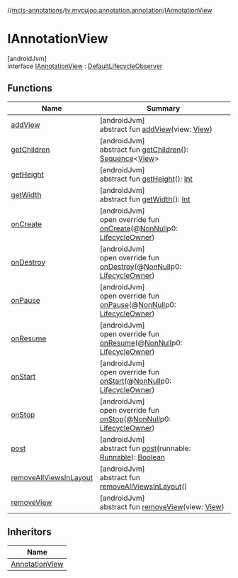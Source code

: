 //[mcls-annotations](../../../index.md)/[tv.mycujoo.annotation.annotation](../index.md)/[IAnnotationView](index.md)

# IAnnotationView

[androidJvm]\
interface [IAnnotationView](index.md) : [DefaultLifecycleObserver](https://developer.android.com/reference/kotlin/androidx/lifecycle/DefaultLifecycleObserver.html)

## Functions

| Name | Summary |
|---|---|
| [addView](add-view.md) | [androidJvm]<br>abstract fun [addView](add-view.md)(view: [View](https://developer.android.com/reference/kotlin/android/view/View.html)) |
| [getChildren](get-children.md) | [androidJvm]<br>abstract fun [getChildren](get-children.md)(): [Sequence](https://kotlinlang.org/api/latest/jvm/stdlib/kotlin.sequences/-sequence/index.html)&lt;[View](https://developer.android.com/reference/kotlin/android/view/View.html)&gt; |
| [getHeight](get-height.md) | [androidJvm]<br>abstract fun [getHeight](get-height.md)(): [Int](https://kotlinlang.org/api/latest/jvm/stdlib/kotlin/-int/index.html) |
| [getWidth](get-width.md) | [androidJvm]<br>abstract fun [getWidth](get-width.md)(): [Int](https://kotlinlang.org/api/latest/jvm/stdlib/kotlin/-int/index.html) |
| [onCreate](../../tv.mycujoo.annotation.widget/-annotation-view/index.md#139941652%2FFunctions%2F-416046473) | [androidJvm]<br>open override fun [onCreate](../../tv.mycujoo.annotation.widget/-annotation-view/index.md#139941652%2FFunctions%2F-416046473)(@[NonNull](https://developer.android.com/reference/kotlin/androidx/annotation/NonNull.html)p0: [LifecycleOwner](https://developer.android.com/reference/kotlin/androidx/lifecycle/LifecycleOwner.html)) |
| [onDestroy](../../tv.mycujoo.annotation.widget/-annotation-view/index.md#1057561704%2FFunctions%2F-416046473) | [androidJvm]<br>open override fun [onDestroy](../../tv.mycujoo.annotation.widget/-annotation-view/index.md#1057561704%2FFunctions%2F-416046473)(@[NonNull](https://developer.android.com/reference/kotlin/androidx/annotation/NonNull.html)p0: [LifecycleOwner](https://developer.android.com/reference/kotlin/androidx/lifecycle/LifecycleOwner.html)) |
| [onPause](../../tv.mycujoo.annotation.widget/-annotation-view/index.md#187777572%2FFunctions%2F-416046473) | [androidJvm]<br>open override fun [onPause](../../tv.mycujoo.annotation.widget/-annotation-view/index.md#187777572%2FFunctions%2F-416046473)(@[NonNull](https://developer.android.com/reference/kotlin/androidx/annotation/NonNull.html)p0: [LifecycleOwner](https://developer.android.com/reference/kotlin/androidx/lifecycle/LifecycleOwner.html)) |
| [onResume](../../tv.mycujoo.annotation.widget/-annotation-view/index.md#-1807945979%2FFunctions%2F-416046473) | [androidJvm]<br>open override fun [onResume](../../tv.mycujoo.annotation.widget/-annotation-view/index.md#-1807945979%2FFunctions%2F-416046473)(@[NonNull](https://developer.android.com/reference/kotlin/androidx/annotation/NonNull.html)p0: [LifecycleOwner](https://developer.android.com/reference/kotlin/androidx/lifecycle/LifecycleOwner.html)) |
| [onStart](../../tv.mycujoo.annotation.widget/-annotation-view/index.md#1240777104%2FFunctions%2F-416046473) | [androidJvm]<br>open override fun [onStart](../../tv.mycujoo.annotation.widget/-annotation-view/index.md#1240777104%2FFunctions%2F-416046473)(@[NonNull](https://developer.android.com/reference/kotlin/androidx/annotation/NonNull.html)p0: [LifecycleOwner](https://developer.android.com/reference/kotlin/androidx/lifecycle/LifecycleOwner.html)) |
| [onStop](../../tv.mycujoo.annotation.widget/-annotation-view/index.md#487071706%2FFunctions%2F-416046473) | [androidJvm]<br>open override fun [onStop](../../tv.mycujoo.annotation.widget/-annotation-view/index.md#487071706%2FFunctions%2F-416046473)(@[NonNull](https://developer.android.com/reference/kotlin/androidx/annotation/NonNull.html)p0: [LifecycleOwner](https://developer.android.com/reference/kotlin/androidx/lifecycle/LifecycleOwner.html)) |
| [post](post.md) | [androidJvm]<br>abstract fun [post](post.md)(runnable: [Runnable](https://developer.android.com/reference/kotlin/java/lang/Runnable.html)): [Boolean](https://kotlinlang.org/api/latest/jvm/stdlib/kotlin/-boolean/index.html) |
| [removeAllViewsInLayout](remove-all-views-in-layout.md) | [androidJvm]<br>abstract fun [removeAllViewsInLayout](remove-all-views-in-layout.md)() |
| [removeView](remove-view.md) | [androidJvm]<br>abstract fun [removeView](remove-view.md)(view: [View](https://developer.android.com/reference/kotlin/android/view/View.html)) |

## Inheritors

| Name |
|---|
| [AnnotationView](../../tv.mycujoo.annotation.widget/-annotation-view/index.md) |
